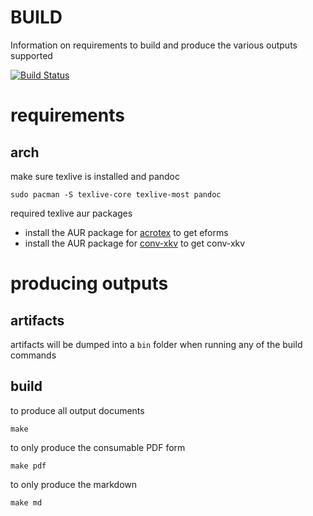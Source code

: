 BUILD
===
Information on requirements to build and produce the various outputs supported

[![Build Status](https://travis-ci.org/enckse/ARL-Open-Source-Guidance-and-Instructions.svg?branch=master)](https://travis-ci.org/enckse/ARL-Open-Source-Guidance-and-Instructions)

# requirements

## arch

make sure texlive is installed and pandoc
```
sudo pacman -S texlive-core texlive-most pandoc
```

required texlive aur packages
* install the AUR package for [acrotex](https://aur.archlinux.org/packages/texlive-acrotex/) to get eforms
* install the AUR package for [conv-xkv](https://aur.archlinux.org/packages/texlive-conv-xkv/) to get conv-xkv

# producing outputs

## artifacts

artifacts will be dumped into a `bin` folder when running any of the build commands

## build

to produce all output documents
```
make
```

to only produce the consumable PDF form
```
make pdf
```

to only produce the markdown
```
make md
```
